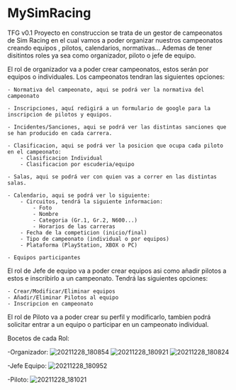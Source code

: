 # MySimRacing
TFG v0.1
Proyecto  en construccion se  trata de un gestor de campeonatos de Sim Racing en el cual vamos a poder organizar  nuestros campeonatos creando equipos , pilotos, calendarios, normativas...
Ademas de tener disitintos roles ya sea como organizador, piloto o jefe de equipo.

El rol de organizador va a poder crear campeonatos, estos serán por equipos o individuales.
Los campeonatos tendran las siguientes opciones:
	
	- Normativa del campeonato, aqui se podrá ver la normativa del campeonato

	- Inscripciones, aquí redigirá a un formulario de google para la inscripcion de pilotos y equipos.

	- Incidentes/Sanciones, aqui se podrá ver las distintas sanciones que se han producido en cada carrera.

	- Clasificacion, aqui se podrá ver la posicion que ocupa cada piloto en el campeonato:
		- Clasificacion Individual
		- Clasificacion por escuderia/equipo

	- Salas, aqui se podrá ver con quien vas a correr en las distintas salas.

	- Calendario, aqui se podrá ver lo siguiente:
		- Circuitos, tendrá la siguiente informacion:
			- Foto
			- Nombre
			- Categoria (Gr.1, Gr.2, N600...)
			- Horarios de las carreras
		- Fecha de la competicion (inicio/final)
		- Tipo de campeonato (individual o por equipos)
		- Plataforma (PlayStation, XBOX o PC)

	- Equipos participantes

El rol de Jefe de equipo va a poder crear equipos asi como añadir pilotos a estos e inscribirlo a un campeonato.
Tendrá las siguientes opciones:
	
	- Crear/Modificar/Eliminar equipos
	- Añadir/Eliminar Pilotos al equipo
	- Inscripcion en campeonato

El rol de Piloto va a poder crear su perfil y modificarlo, tambien podrá solicitar entrar a un equipo o participar en
un campeonato individual.

Bocetos de cada Rol:

-Organizador:
![20211228_180854](https://user-images.githubusercontent.com/63731958/147590616-7ba66a18-28eb-4811-8976-0bbce88506f5.jpg)
![20211228_180921](https://user-images.githubusercontent.com/63731958/147590660-220f8074-b99b-4458-b0a0-76d295eab7e2.jpg)
![20211228_180824](https://user-images.githubusercontent.com/63731958/147590701-26943425-a3f2-482a-aed3-d643b2579bb5.jpg)

-Jefe Equipo:
![20211228_180952](https://user-images.githubusercontent.com/63731958/147590725-9a3d48e4-7f2c-46de-ba98-2fec9be6c7ea.jpg)

-Piloto:
![20211228_181021](https://user-images.githubusercontent.com/63731958/147590679-c6c8051e-3936-412d-bf80-d407a79d3694.jpg)

